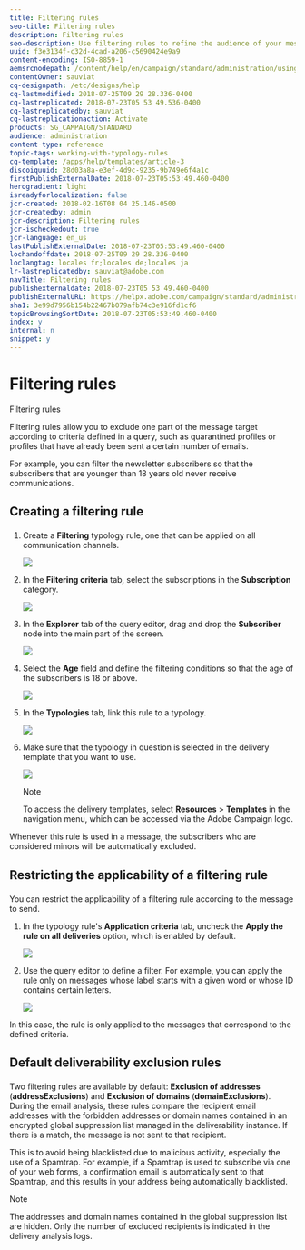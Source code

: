 ```yaml
---
title: Filtering rules
seo-title: Filtering rules
description: Filtering rules
seo-description: Use filtering rules to refine the audience of your messages.
uuid: f3e3134f-c32d-4cad-a206-c5690424e9a9
content-encoding: ISO-8859-1
aemsrcnodepath: /content/help/en/campaign/standard/administration/using/filtering-rules
contentOwner: sauviat
cq-designpath: /etc/designs/help
cq-lastmodified: 2018-07-25T09 29 28.336-0400
cq-lastreplicated: 2018-07-23T05 53 49.536-0400
cq-lastreplicatedby: sauviat
cq-lastreplicationaction: Activate
products: SG_CAMPAIGN/STANDARD
audience: administration
content-type: reference
topic-tags: working-with-typology-rules
cq-template: /apps/help/templates/article-3
discoiquuid: 28d03a8a-e3ef-4d9c-9235-9b749e6f4a1c
firstPublishExternalDate: 2018-07-23T05:53:49.460-0400
herogradient: light
isreadyforlocalization: false
jcr-created: 2018-02-16T08 04 25.146-0500
jcr-createdby: admin
jcr-description: Filtering rules
jcr-ischeckedout: true
jcr-language: en_us
lastPublishExternalDate: 2018-07-23T05:53:49.460-0400
lochandoffdate: 2018-07-25T09 29 28.336-0400
loclangtag: locales fr;locales de;locales ja
lr-lastreplicatedby: sauviat@adobe.com
navTitle: Filtering rules
publishexternaldate: 2018-07-23T05 53 49.460-0400
publishExternalURL: https://helpx.adobe.com/campaign/standard/administration/using/filtering-rules.html
sha1: 3e99d7956b154b22467b079afb74c3e916fd1cf6
topicBrowsingSortDate: 2018-07-23T05:53:49.460-0400
index: y
internal: n
snippet: y
---
```


# Filtering rules

Filtering rules

Filtering rules allow you to exclude one part of the message target according to criteria defined in a query, such as quarantined profiles or profiles that have already been sent a certain number of emails.

For example, you can filter the newsletter subscribers so that the subscribers that are younger than 18 years old never receive communications.

## <p>Creating a filtering rule</p>

1. Create a **Filtering** typology rule, one that can be applied on all communication channels.

   ![](assets/typology_create-rule.png)

1. In the **Filtering criteria** tab, select the subscriptions in the **Subscription** category.

   ![](assets/typology_create-rule-subscription.png)

1. In the **Explorer** tab of the query editor, drag and drop the **Subscriber** node into the main part of the screen.

   ![](assets/typology_create-rule-subscriber.png)

1. Select the **Age** field and define the filtering conditions so that the age of the subscribers is 18 or above.

   ![](assets/typology_create-rule-age.png)

1. In the **Typologies** tab, link this rule to a typology.

   ![](assets/typology_create-rule-typology.png)

1. Make sure that the typology in question is selected in the delivery template that you want to use.

   ![](assets/typology_template.png)

   >[!NOTE]
   >
   >To access the delivery templates, select **Resources** > **Templates** in the navigation menu, which can be accessed via the Adobe Campaign logo.

Whenever this rule is used in a message, the subscribers who are considered minors will be automatically excluded.

## <p>Restricting the applicability of a filtering rule</p>

You can restrict the applicability of a filtering rule according to the message to send.

1. In the typology rule's **Application criteria** tab, uncheck the **Apply the rule on all deliveries** option, which is enabled by default.

   ![](assets/typology_limit.png)

1. Use the query editor to define a filter. For example, you can apply the rule only on messages whose label starts with a given word or whose ID contains certain letters.

   ![](assets/typology_limit-rule.png)

In this case, the rule is only applied to the messages that correspond to the defined criteria.

## <p>Default deliverability exclusion rules</p>

Two filtering rules are available by default: **Exclusion of addresses** (**addressExclusions**) and **Exclusion of domains** (**domainExclusions**). During the email analysis, these rules compare the recipient email addresses with the forbidden addresses or domain names contained in an encrypted global suppression list managed in the deliverability instance. If there is a match, the message is not sent to that recipient.

This is to avoid being blacklisted due to malicious activity, especially the use of a Spamtrap. For example, if a Spamtrap is used to subscribe via one of your web forms, a confirmation email is automatically sent to that Spamtrap, and this results in your address being automatically blacklisted.

>[!NOTE]
>
>The addresses and domain names contained in the global suppression list are hidden. Only the number of excluded recipients is indicated in the delivery analysis logs.

